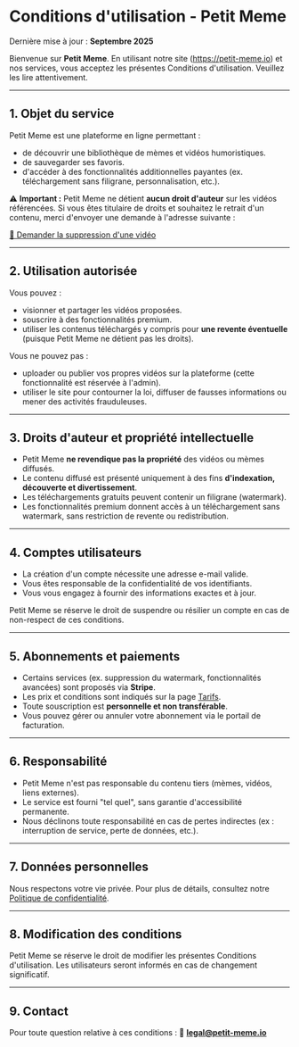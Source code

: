 # Conditions d'utilisation - Petit Meme

Dernière mise à jour : **Septembre 2025**

Bienvenue sur **Petit Meme**.
En utilisant notre site (https://petit-meme.io) et nos services, vous
acceptez les présentes Conditions d'utilisation.
Veuillez les lire attentivement.

------------------------------------------------------------------------

## 1. Objet du service

Petit Meme est une plateforme en ligne permettant :
- de découvrir une bibliothèque de mèmes et vidéos humoristiques.
- de sauvegarder ses favoris.
- d'accéder à des fonctionnalités additionnelles payantes (ex.
téléchargement sans filigrane, personnalisation, etc.).

⚠️ **Important :** Petit Meme ne détient **aucun droit d'auteur** sur
les vidéos référencées.
Si vous êtes titulaire de droits et souhaitez le retrait d'un contenu,
merci d'envoyer une demande à l'adresse suivante :

[📩 Demander la suppression d'une
vidéo](mailto:legal@petit-meme.io?subject=Demande%20de%20suppression%20de%20vid%C3%A9o&body=Bonjour%2C%0AJe%20souhaite%20demander%20la%20suppression%20de%20la%20vid%C3%A9o%20suivante%20:%0A%0A-%20Lien%20vers%20la%20vid%C3%A9o%20:%20%0A-%20Preuve%20de%20droit%20d%C3%A9tenu%20:%20%0A%0AMerci%20!)

------------------------------------------------------------------------

## 2. Utilisation autorisée

Vous pouvez :
- visionner et partager les vidéos proposées.
- souscrire à des fonctionnalités premium.
- utiliser les contenus téléchargés y compris pour **une revente
éventuelle** (puisque Petit Meme ne détient pas les droits).

Vous ne pouvez pas :
- uploader ou publier vos propres vidéos sur la plateforme (cette
fonctionnalité est réservée à l'admin).
- utiliser le site pour contourner la loi, diffuser de fausses
informations ou mener des activités frauduleuses.

------------------------------------------------------------------------

## 3. Droits d'auteur et propriété intellectuelle

-   Petit Meme **ne revendique pas la propriété** des vidéos ou mèmes
    diffusés.
-   Le contenu diffusé est présenté uniquement à des fins
    **d'indexation, découverte et divertissement**.
-   Les téléchargements gratuits peuvent contenir un filigrane
    (watermark).
-   Les fonctionnalités premium donnent accès à un téléchargement sans
    watermark, sans restriction de revente ou redistribution.

------------------------------------------------------------------------

## 4. Comptes utilisateurs

-   La création d'un compte nécessite une adresse e-mail valide.
-   Vous êtes responsable de la confidentialité de vos identifiants.
-   Vous vous engagez à fournir des informations exactes et à jour.

Petit Meme se réserve le droit de suspendre ou résilier un compte en cas
de non-respect de ces conditions.

------------------------------------------------------------------------

## 5. Abonnements et paiements

-   Certains services (ex. suppression du watermark, fonctionnalités
    avancées) sont proposés via **Stripe**.
-   Les prix et conditions sont indiqués sur la page
    [Tarifs](https://petit-meme.io/pricing).
-   Toute souscription est **personnelle et non transférable**.
-   Vous pouvez gérer ou annuler votre abonnement via le portail de
    facturation.

------------------------------------------------------------------------

## 6. Responsabilité

-   Petit Meme n'est pas responsable du contenu tiers (mèmes, vidéos,
    liens externes).
-   Le service est fourni "tel quel", sans garantie d'accessibilité
    permanente.
-   Nous déclinons toute responsabilité en cas de pertes indirectes (ex
    : interruption de service, perte de données, etc.).

------------------------------------------------------------------------

## 7. Données personnelles

Nous respectons votre vie privée.
Pour plus de détails, consultez notre [Politique de
confidentialité](https://petit-meme.io/privacy).

------------------------------------------------------------------------

## 8. Modification des conditions

Petit Meme se réserve le droit de modifier les présentes Conditions
d'utilisation.
Les utilisateurs seront informés en cas de changement significatif.

------------------------------------------------------------------------

## 9. Contact

Pour toute question relative à ces conditions :
📩 **legal@petit-meme.io**
